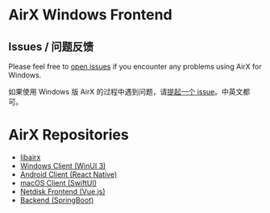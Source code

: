 # AirX Windows Frontend

## Issues / 问题反馈

Please feel free to [open issues](issues/new) if you encounter any problems using AirX for Windows.

如果使用 Windows 版 AirX 的过程中遇到问题，请[提起一个 issue](issues/new)。中英文都可。

# AirX Repositories

- [libairx](https://github.com/hatsune-miku/libairx)
- [Windows Client (WinUI 3)](https://github.com/hatsune-miku/AirX-win)
- [Android Client (React Native)](https://github.com/hatsune-miku/airx4a)
- [macOS Client (SwiftUI)](https://github.com/Lsjy44/airX_mac)
- [Netdisk Frontend (Vue.js)](https://github.com/hatsune-miku/airx-cloud)
- [Backend (SpringBoot)](https://github.com/hatsune-miku/airx-backend)

